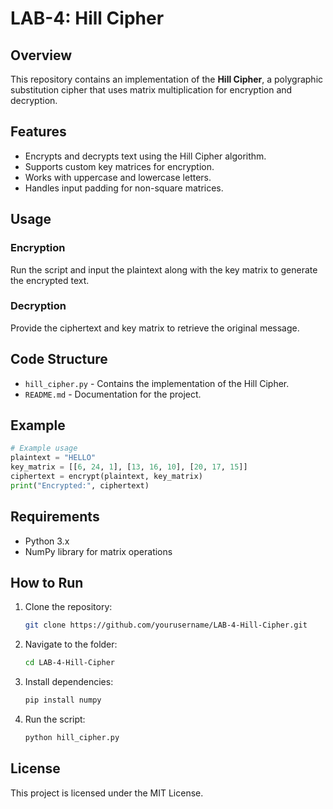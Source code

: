# LAB-4: Hill Cipher

## Overview
This repository contains an implementation of the **Hill Cipher**, a polygraphic substitution cipher that uses matrix multiplication for encryption and decryption.

## Features
- Encrypts and decrypts text using the Hill Cipher algorithm.
- Supports custom key matrices for encryption.
- Works with uppercase and lowercase letters.
- Handles input padding for non-square matrices.

## Usage
### Encryption
Run the script and input the plaintext along with the key matrix to generate the encrypted text.

### Decryption
Provide the ciphertext and key matrix to retrieve the original message.

## Code Structure
- `hill_cipher.py` - Contains the implementation of the Hill Cipher.
- `README.md` - Documentation for the project.

## Example
```python
# Example usage
plaintext = "HELLO"
key_matrix = [[6, 24, 1], [13, 16, 10], [20, 17, 15]]
ciphertext = encrypt(plaintext, key_matrix)
print("Encrypted:", ciphertext)
```

## Requirements
- Python 3.x
- NumPy library for matrix operations

## How to Run
1. Clone the repository:
   ```sh
   git clone https://github.com/yourusername/LAB-4-Hill-Cipher.git
   ```
2. Navigate to the folder:
   ```sh
   cd LAB-4-Hill-Cipher
   ```
3. Install dependencies:
   ```sh
   pip install numpy
   ```
4. Run the script:
   ```sh
   python hill_cipher.py
   ```

## License
This project is licensed under the MIT License.

